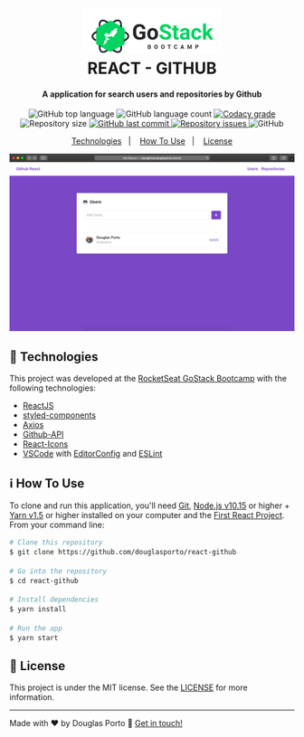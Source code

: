 <h1 align="center">
    <img alt="Go Stack logo" src="https://github.com/douglasporto/react-github/blob/master/assets/logo-gostack.png" />
    <br>
    REACT - GITHUB
</h1>

<h4 align="center">
  A application for search users and repositories by Github
</h4>
<p align="center">
  <img alt="GitHub top language" src="https://img.shields.io/github/languages/top/douglasporto/react-github.svg">

  <img alt="GitHub language count" src="https://img.shields.io/github/languages/count/douglasporto/react-github.svg">

  <a href="https://www.codacy.com/app/douglasporto/react-github?utm_source=github.com&amp;utm_medium=referral&amp;utm_content=douglasporto/react-github&amp;utm_campaign=Badge_Grade">
    <img alt="Codacy grade" src="https://api.codacy.com/project/badge/Grade/7e5f576735a2406680f07df42ddce82b">
  </a>

  <img alt="Repository size" src="https://img.shields.io/github/repo-size/douglasporto/react-github.svg">
  <a href="https://github.com/douglasporto/react-github/commits/master">
    <img alt="GitHub last commit" src="https://img.shields.io/github/last-commit/douglasporto/react-github.svg">
  </a>

  <a href="https://github.com/douglasporto/react-github/issues">
    <img alt="Repository issues" src="https://img.shields.io/github/issues/douglasporto/react-github.svg">
  </a>

  <img alt="GitHub" src="https://img.shields.io/github/license/douglasporto/react-github.svg">
</p>

<p align="center">
  <a href="#rocket-technologies">Technologies</a>&nbsp;&nbsp;&nbsp;|&nbsp;&nbsp;&nbsp;
  <a href="#information_source-how-to-use">How To Use</a>&nbsp;&nbsp;&nbsp;|&nbsp;&nbsp;&nbsp;
  <a href="#memo-license">License</a>
</p>

![App Screenshot](https://github.com/douglasporto/react-github/blob/master/assets/screenshoot.png)

## :rocket: Technologies

This project was developed at the [RocketSeat GoStack Bootcamp](https://rocketseat.com.br/bootcamp) with the following technologies:

- [ReactJS](https://reactjs.org/)
- [styled-components](https://www.styled-components.com/)
- [Axios](https://github.com/axios/axios)
- [Github-API](https://developer.github.com/v3/)
- [React-Icons](http://react-icons.github.io/react-icons/)
- [VSCode][vc] with [EditorConfig][vceditconfig] and [ESLint][vceslint]

## :information_source: How To Use

To clone and run this application, you'll need [Git](https://git-scm.com), [Node.js v10.15][nodejs] or higher + [Yarn v1.5][yarn] or higher installed on your computer and the [First React Project](https://github.com/douglasporto/react-github). From your command line:

```bash
# Clone this repository
$ git clone https://github.com/douglasporto/react-github

# Go into the repository
$ cd react-github

# Install dependencies
$ yarn install

# Run the app
$ yarn start
```

## :memo: License
This project is under the MIT license. See the [LICENSE](https://github.com/douglasporto/react-github/blob/master/LICENSE) for more information.

---

Made with ♥ by Douglas Porto :wave: [Get in touch!](https://www.linkedin.com/in/douglas-porto/)

[nodejs]: https://nodejs.org/
[yarn]: https://yarnpkg.com/
[vc]: https://code.visualstudio.com/
[vceditconfig]: https://marketplace.visualstudio.com/items?itemName=EditorConfig.EditorConfig
[vceslint]: https://marketplace.visualstudio.com/items?itemName=dbaeumer.vscode-eslint
